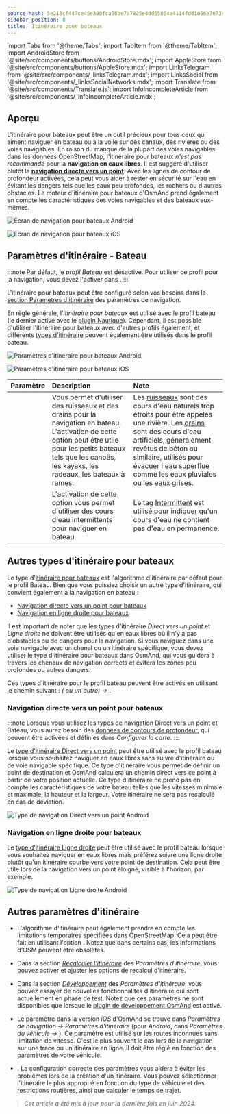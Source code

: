 ```yaml
---
source-hash: 5e218cf447ce45e390fca96be7a7825e4dd65864a4114fdd1056e7673ec618bb 
sidebar_position: 8
title:  Itinéraire pour bateaux
---
```


import Tabs from '@theme/Tabs';
import TabItem from '@theme/TabItem';
import AndroidStore from '@site/src/components/buttons/AndroidStore.mdx';
import AppleStore from '@site/src/components/buttons/AppleStore.mdx';
import LinksTelegram from '@site/src/components/_linksTelegram.mdx';
import LinksSocial from '@site/src/components/_linksSocialNetworks.mdx';
import Translate from '@site/src/components/Translate.js';
import InfoIncompleteArticle from '@site/src/components/_infoIncompleteArticle.mdx';


## Aperçu

L'itinéraire pour bateaux peut être un outil précieux pour tous ceux qui aiment naviguer en bateau ou à la voile sur des canaux, des rivières ou des voies navigables. En raison du manque de la plupart des voies navigables dans les données OpenStreetMap, l'itinéraire pour bateaux *n'est pas recommandé* pour la **navigation en eaux libres**. Il est suggéré d'utiliser plutôt la **[navigation directe vers un point](#navigation-directe-vers-un-point-pour-bateaux)**. Avec les lignes de contour de profondeur activées, cela peut vous aider à rester en sécurité sur l'eau en évitant les dangers tels que les eaux peu profondes, les rochers ou d'autres obstacles.
Le moteur d'itinéraire pour bateaux d'OsmAnd prend également en compte les caractéristiques des voies navigables et des bateaux eux-mêmes.

<Tabs groupId="operating-systems">

<TabItem value="android" label="Android">

![Écran de navigation pour bateaux Android](@site/static/img/navigation/boat/boat_navigation_android.png)

</TabItem>

<TabItem value="ios" label="iOS">

![Écran de navigation pour bateaux iOS](@site/static/img/navigation/boat/boat_navigation_ios.png)

</TabItem>

</Tabs>

## Paramètres d'itinéraire - Bateau

:::note
Par défaut, le *profil Bateau* est désactivé. Pour utiliser ce profil pour la navigation, vous devez l'activer dans *<Translate android="true" ids="shared_string_menu,shared_string_settings,application_profiles"/>*.
:::

L'itinéraire pour bateaux peut être configuré selon vos besoins dans la [section Paramètres d'itinéraire](../../navigation/guidance/navigation-settings.md#route-parameters) des paramètres de navigation.

En règle générale, l'*itinéraire pour bateaux* est utilisé avec le profil bateau (le dernier activé avec le [plugin Nautique](../../plugins/nautical-charts.md)). Cependant, il est possible d'utiliser l'itinéraire pour bateaux avec d'autres profils également, et différents [types d'itinéraire](#autres-types-d'itinéraire-pour-bateaux) peuvent également être utilisés dans le profil bateau.


<Tabs groupId="operating-systems">

<TabItem value="android" label="Android">


![Paramètres d'itinéraire pour bateaux Android](@site/static/img/navigation/routing/boat_routing_andr.png)

</TabItem>

<TabItem value="ios" label="iOS">

![Paramètres d'itinéraire pour bateaux iOS](@site/static/img/navigation/routing/boat_routing_ios.png)

</TabItem>

</Tabs>

| Paramètre | Description | Note |
|:------------|:---------------|:---------------|
| *<Translate android="true" ids="routing_attr_allow_streams_name"/>* | Vous permet d'utiliser des ruisseaux et des drains pour la navigation en bateau. L'activation de cette option peut être utile pour les petits bateaux tels que les canoës, les kayaks, les radeaux, les bateaux à rames. | Les [ruisseaux](https://wiki.openstreetmap.org/wiki/Tag:waterway%3Dstream) sont des cours d'eau naturels trop étroits pour être appelés une rivière. Les [drains](https://wiki.openstreetmap.org/wiki/Tag:waterway%3Ddrain) sont des cours d'eau artificiels, généralement revêtus de béton ou similaire, utilisés pour évacuer l'eau superflue comme les eaux pluviales ou les eaux grises.|
| *<Translate android="true" ids="routing_attr_allow_intermittent_name"/>* | L'activation de cette option vous permet d'utiliser des cours d'eau intermittents pour naviguer en bateau. | Le tag [Intermittent](https://wiki.openstreetmap.org/wiki/Key:intermittent) est utilisé pour indiquer qu'un cours d'eau ne contient pas d'eau en permanence. |


## Autres types d'itinéraire pour bateaux

Le type d'[itinéraire pour bateaux](#paramètres-d'itinéraire---bateau) est l'algorithme d'itinéraire par défaut pour le profil Bateau. Bien que vous puissiez choisir un autre type d'itinéraire, qui convient également à la navigation en bateau :

 - [Navigation directe vers un point pour bateaux](./boat-navigation.md#navigation-directe-vers-un-point-pour-bateaux)
 - [Navigation en ligne droite pour bateaux](./boat-navigation.md#navigation-en-ligne-droite-pour-bateaux)

Il est important de noter que les types d'itinéraire *Direct vers un point* et *Ligne droite* ne doivent être utilisés qu'en eaux libres où il n'y a pas d'obstacles ou de dangers pour la navigation. Si vous naviguez dans une voie navigable avec un chenal ou un itinéraire spécifique, vous devez utiliser le type d'itinéraire pour bateaux dans OsmAnd, qui vous guidera à travers les chenaux de navigation corrects et évitera les zones peu profondes ou autres dangers.

Ces types d'itinéraire pour le profil bateau peuvent être activés en utilisant le chemin suivant : *<Translate android="true" ids="shared_string_menu,shared_string_settings,configure_profile"/> (<Translate android="true" ids="app_mode_boat"/> ou un autre) → <Translate android="true" ids="routing_settings_2,nav_type_hint"/>*.


### Navigation directe vers un point pour bateaux

:::note
Lorsque vous utilisez les types de navigation Direct vers un point et Bateau, vous aurez besoin des [données de contours de profondeur](../../plugins/nautical-charts.md#nautical-map-style), qui peuvent être activées et définies dans *Configurer la carte*.
:::

Le [type d'itinéraire Direct vers un point](./direct-to-point-routing.md) peut être utilisé avec le profil bateau lorsque vous souhaitez naviguer en eaux libres sans suivre d'itinéraire ou de voie navigable spécifique. Ce type d'itinéraire vous permet de définir un point de destination et OsmAnd calculera un chemin direct vers ce point à partir de votre position actuelle. Ce type d'itinéraire ne prend pas en compte les caractéristiques de votre bateau telles que les vitesses minimale et maximale, la hauteur et la largeur. Votre itinéraire ne sera pas recalculé en cas de déviation.

![Type de navigation Direct vers un point Android](@site/static/img/navigation/boat/direct_navigation_type_android.png)


### Navigation en ligne droite pour bateaux

Le [type d'itinéraire Ligne droite](./straight-line-routing) peut être utilisé avec le profil bateau lorsque vous souhaitez naviguer en eaux libres mais préférez suivre une ligne droite plutôt qu'un itinéraire courbe vers votre point de destination. Cela peut être utile lors de la navigation vers un point éloigné, visible à l'horizon, par exemple.

![Type de navigation Ligne droite Android](@site/static/img/navigation/boat/straight_navigation_type_android.png)


## Autres paramètres d'itinéraire

- L'algorithme d'itinéraire peut également prendre en compte les limitations temporaires spécifiées dans OpenStreetMap. Cela peut être fait en utilisant l'option *[<Translate android="true" ids="temporary_conditional_routing"/>](../routing/osmand-routing.md#consider-temporary-limitations)*. Notez que dans certains cas, les informations d'OSM peuvent être obsolètes.

- Dans la section [*Recalculer l'itinéraire*](../../navigation/guidance/navigation-settings.md#recalculate-route) des *Paramètres d'itinéraire*, vous pouvez activer et ajuster les options de recalcul d'itinéraire.

- Dans la section [*Développement*](../guidance/navigation-settings.md#development-settings) des *Paramètres d'itinéraire*, vous pouvez essayer de nouvelles fonctionnalités d'itinéraire qui sont actuellement en phase de test. Notez que ces paramètres ne sont disponibles que lorsque le [plugin de développement OsmAnd](../../plugins/development.md) est activé.

- Le paramètre *[<Translate ios="true" ids="road_speeds"/>](../guidance/navigation-settings.md#road-speeds)* dans la version *iOS* d'OsmAnd se trouve dans *Paramètres de navigation → Paramètres d'itinéraire* (pour *Android*, dans *Paramètres du véhicule → [<Translate android="true" ids="default_speed_setting_title"/>](../guidance/navigation-settings.md#default-speed--road-speeds)*). Ce paramètre est utilisé sur les routes inconnues sans limitation de vitesse. C'est le plus souvent le cas lors de la navigation sur une trace ou un itinéraire en ligne. Il doit être réglé en fonction des paramètres de votre véhicule.

- *[<Translate ios="true" ids="vehicle_parameters"/>](../guidance/navigation-settings.md#vehicle-parameters)*. La configuration correcte des paramètres vous aidera à éviter les problèmes lors de la création d'un itinéraire. Vous pouvez sélectionner l'itinéraire le plus approprié en fonction du type de véhicule et des restrictions routières, ainsi que calculer le temps de trajet.

> *Cet article a été mis à jour pour la dernière fois en juin 2024.*

